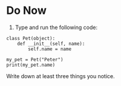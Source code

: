 # Do Now

1. Type and run the following code: 

```
class Pet(object): 
	def __init__(self, name): 
		self.name = name

my_pet = Pet("Peter")
print(my_pet.name)
```

Write down at least three things you notice.
